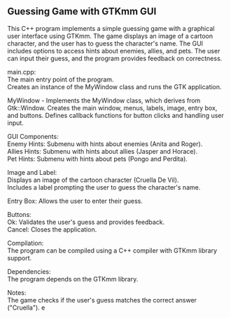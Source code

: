 ## Guessing Game with GTKmm GUI  

This C++ program implements a simple guessing game with a graphical user interface using GTKmm. The game displays an image of a cartoon character, and the user has to guess the character's name. The GUI includes options to access hints about enemies, allies, and pets. The user can input their guess, and the program provides feedback on correctness.  

main.cpp:  
The main entry point of the program.  
Creates an instance of the MyWindow class and runs the GTK application.  

MyWindow - Implements the MyWindow class, which derives from Gtk::Window.
Creates the main window, menus, labels, image, entry box, and buttons.
Defines callback functions for button clicks and handling user input.

GUI Components:  
Enemy Hints: Submenu with hints about enemies (Anita and Roger).  
Allies Hints: Submenu with hints about allies (Jasper and Horace).  
Pet Hints: Submenu with hints about pets (Pongo and Perdita).  

Image and Label:  
Displays an image of the cartoon character (Cruella De Vil).  
Includes a label prompting the user to guess the character's name.  

Entry Box: Allows the user to enter their guess.  

Buttons:    
Ok: Validates the user's guess and provides feedback.  
Cancel: Closes the application.  

Compilation:  
The program can be compiled using a C++ compiler with GTKmm library support.  

Dependencies:  
The program depends on the GTKmm library.  

Notes:  
The game checks if the user's guess matches the correct answer ("Cruella").    e